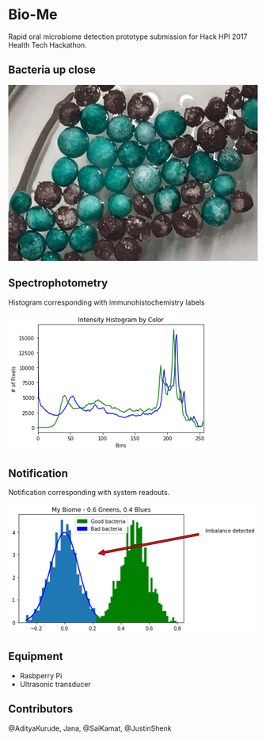 # Bio-Me

Rapid oral microbiome detection prototype submission for Hack HPI 2017 Health Tech Hackathon.

## Bacteria up close

![bacteria-mag.jpg](bacteria-mag.jpg)

## Spectrophotometry

Histogram corresponding with immunohistochemistry labels

![histogram.png](histogram.png)

## Notification

Notification corresponding with system readouts.

![notification.png](notification.png)
## Equipment

- Rasbperry Pi
- Ultrasonic transducer

## Contributors

@AdityaKurude, Jana, @SaiKamat, @JustinShenk

